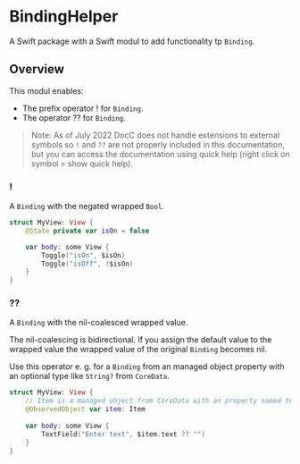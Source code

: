 # BindingHelper

A Swift package with a Swift modul to add functionality tp `Binding`.

## Overview

This modul enables:

- The prefix operator ! for `Binding`.
- The operator ?? for `Binding`.

> Note: As of July 2022 DocC does not handle extensions to external symbols so `!` and `??` are not properly included in this documentation, but you can access the documentation using quick help (right click on symbol > show quick help).

### !

A `Binding` with the negated wrapped `Bool`.

```swift
struct MyView: View {
    @State private var isOn = false

    var body: some View {
        Toggle("isOn", $isOn)
        Toggle("isOff", !$isOn)
    }
}
```

### ??

A `Binding` with the nil-coalesced wrapped value.

The nil-coalescing is bidirectional. If you assign the default value to the wrapped value the wrapped value of the original `Binding` becomes nil.

Use this operator e. g. for a `Binding` from an managed object property with an optional type like `String?` from `CoreData`.

```swift
struct MyView: View {
    // Item is a managed object from CoreData with an property named text of type String?
    @ObservedObject var item: Item
   
    var body: some View {
        TextField("Enter text", $item.text ?? "")
    }
}
```
